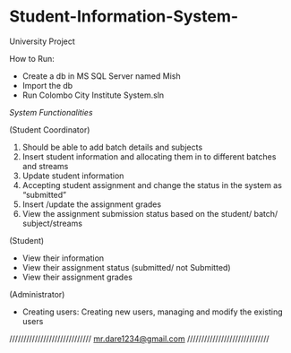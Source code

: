 # Student-Information-System-
University Project

How to Run:
* Create a db in MS SQL Server named Mish
* Import the db 
* Run Colombo City Institute System.sln


*System Functionalities*

(Student Coordinator)
1.	Should be able to add batch details and subjects
2.	Insert student information and allocating them in to different batches and streams 
3.	Update student information 
4.	Accepting student assignment and change the status in the system as “submitted”
5.	Insert /update the assignment grades
6.	 View the assignment submission status based on the student/ batch/ subject/streams

(Student)
*   View their information
*   View their assignment status (submitted/ not Submitted)
*   View their assignment grades

(Administrator)
* Creating users:  Creating new users, managing and modify the existing users

/////////////////////////////
mr.dare1234@gmail.com
/////////////////////////////
